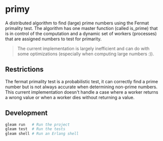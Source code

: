 # primy
A distributed algorithm to find (large) prime numbers using the Fermat primality test. The algorithm has one master function (called is_prime) that is in control of the computation and a dynamic set of workers (processes) that are assigned numbers to test for primarity.

> The current implementation is largely inefficient and can do with some optimizations (especially when computing large numbers :)).

## Restrictions
The fermat primality test is a probabilistic test, it can correctly find a prime number but is not always accurate when determining non-prime numbers. This current implementation doesn't handle a case where a worker returns a wrong value or when a worker dies without returning a value.

## Development

```sh
gleam run   # Run the project
gleam test  # Run the tests
gleam shell # Run an Erlang shell
```
